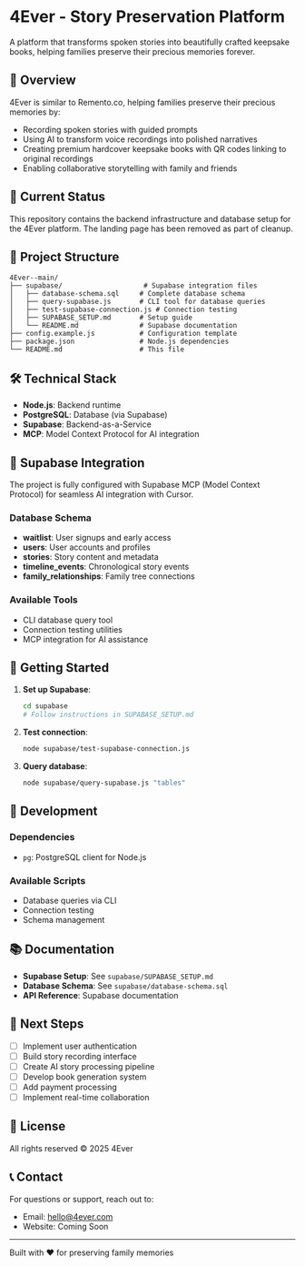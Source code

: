 # 4Ever - Story Preservation Platform

A platform that transforms spoken stories into beautifully crafted keepsake books, helping families preserve their precious memories forever.

## 🎯 Overview

4Ever is similar to Remento.co, helping families preserve their precious memories by:
- Recording spoken stories with guided prompts
- Using AI to transform voice recordings into polished narratives
- Creating premium hardcover keepsake books with QR codes linking to original recordings
- Enabling collaborative storytelling with family and friends

## 🚀 Current Status

This repository contains the backend infrastructure and database setup for the 4Ever platform. The landing page has been removed as part of cleanup.

## 📁 Project Structure

```
4Ever--main/
├── supabase/                    # Supabase integration files
│   ├── database-schema.sql     # Complete database schema
│   ├── query-supabase.js       # CLI tool for database queries
│   ├── test-supabase-connection.js # Connection testing
│   ├── SUPABASE_SETUP.md       # Setup guide
│   └── README.md               # Supabase documentation
├── config.example.js           # Configuration template
├── package.json                # Node.js dependencies
└── README.md                   # This file
```

## 🛠️ Technical Stack

- **Node.js**: Backend runtime
- **PostgreSQL**: Database (via Supabase)
- **Supabase**: Backend-as-a-Service
- **MCP**: Model Context Protocol for AI integration

## 🔌 Supabase Integration

The project is fully configured with Supabase MCP (Model Context Protocol) for seamless AI integration with Cursor.

### Database Schema
- **waitlist**: User signups and early access
- **users**: User accounts and profiles
- **stories**: Story content and metadata
- **timeline_events**: Chronological story events
- **family_relationships**: Family tree connections

### Available Tools
- CLI database query tool
- Connection testing utilities
- MCP integration for AI assistance

## 🚦 Getting Started

1. **Set up Supabase**:
   ```bash
   cd supabase
   # Follow instructions in SUPABASE_SETUP.md
   ```

2. **Test connection**:
   ```bash
   node supabase/test-supabase-connection.js
   ```

3. **Query database**:
   ```bash
   node supabase/query-supabase.js "tables"
   ```

## 🔧 Development

### Dependencies
- `pg`: PostgreSQL client for Node.js

### Available Scripts
- Database queries via CLI
- Connection testing
- Schema management

## 📚 Documentation

- **Supabase Setup**: See `supabase/SUPABASE_SETUP.md`
- **Database Schema**: See `supabase/database-schema.sql`
- **API Reference**: Supabase documentation

## 🎯 Next Steps

- [ ] Implement user authentication
- [ ] Build story recording interface
- [ ] Create AI story processing pipeline
- [ ] Develop book generation system
- [ ] Add payment processing
- [ ] Implement real-time collaboration

## 📄 License

All rights reserved © 2025 4Ever

## 📞 Contact

For questions or support, reach out to:
- Email: hello@4ever.com
- Website: Coming Soon

---

Built with ❤️ for preserving family memories